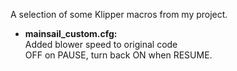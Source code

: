 A selection of some Klipper macros from my project.


- <b>mainsail_custom.cfg:</b><br>
Added blower speed to original code<br>
OFF on PAUSE, turn back ON when RESUME.
